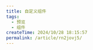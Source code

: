 ```yaml
---
title: 自定义组件
tags:
  - 预览
  - 组件
createTime: 2024/10/28 18:15:57
permalink: /article/rn2jovj5/
---
```


<CustomComponent />
